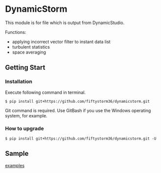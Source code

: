 # DynamicStorm
This module is for file which is output from DynamicStudio.

Functions:

- applying incorrect vector filter to instant data list
- turbulent statistics
- space averaging

## Getting Start
### Installation

Execute following command in terminal.

```
$ pip install git+https://github.com/fiftystorm36/dynamicstorm.git
```

Git command is required. Use GitBash if you use the Windows operating system, for example.

### How to upgrade
```
$ pip install git+https://github.com/fiftystorm36/dynamicstorm.git -U
```

## Sample
[examples](/examples)
